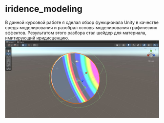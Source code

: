 # iridence_modeling
В данной курсовой работе я сделал обзор функционала Unity в качестве среды моделирования и разобрал основы моделирования графических эффектов. Результатом этого разбора стал шейдер для материала, имитирующий иридисценцию. 
![github-image](test.jpg)
